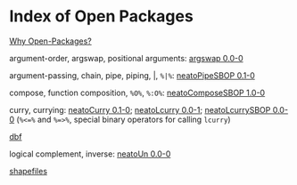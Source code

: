 # Index of Open Packages

[Why Open-Packages?](../../../Files/2/0/whyOpenPkgs.md)

argument-order, argswap, positional arguments:
[argswap 0.0-0](../../../Pkgs/4/0)

argument-passing, chain, pipe, piping, \|, `%|%`:
[neatoPipeSBOP 0.1-0](../../../Pkgs/3/0)

compose, function composition, `%O%`, `%:O%`:
[neatoComposeSBOP 1.0-0](../../../Pkgs/6/0)

curry, currying:
[neatoCurry 0.1-0](../../../Pkgs/0);
[neatoLcurry 0.0-1](../../../Pkgs/1/0);
[neatoLcurrySBOP 0.0-0](../../../Pkgs/2/0)
(`%<=%` and `%=>%`, special binary operators for calling `lcurry`)

[dbf](../../../Pkgs/1/3/0)

logical complement, inverse:
[neatoUn 0.0-0](../../../Pkgs/5/0)

[shapefiles](../../../Pkgs/7/0)


